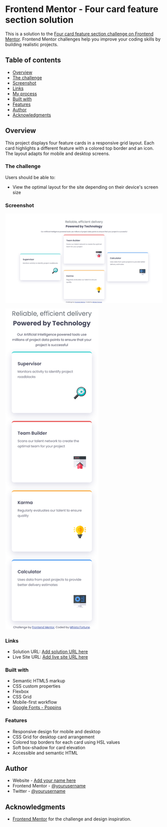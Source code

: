 # Frontend Mentor - Four card feature section solution

This is a solution to the [Four card feature section challenge on Frontend Mentor](https://www.frontendmentor.io/challenges/four-card-feature-section-weK1eFYK). Frontend Mentor challenges help you improve your coding skills by building realistic projects. 

## Table of contents

  - [Overview](#overview)
  - [The challenge](#the-challenge)
  - [Screenshot](#screenshot)
  - [Links](#links)
  - [My process](#my-process)
  - [Built with](#built-with)
  - [Features](#features)
  - [Author](#author)
  - [Acknowledgments](#acknowledgments)


## Overview

This project displays four feature cards in a responsive grid layout. Each card highlights a different feature with a colored top border and an icon. The layout adapts for mobile and desktop screens.

### The challenge

Users should be able to:

- View the optimal layout for the site depending on their device's screen size

### Screenshot

![Screenshot of the Desktop View](screenshots/desktop_view.png)

![Screenshot of the Mobile View](screenshots/mobile_view.png)


### Links

- Solution URL: [Add solution URL here](https://github.com/Mhista-Fortune/Four-Card-Feature-Project/tree/main/four-card-feature-section-master)
- Live Site URL: [Add live site URL here](https://four-card-feature-project-kappa.vercel.app/)


### Built with

- Semantic HTML5 markup
- CSS custom properties
- Flexbox
- CSS Grid
- Mobile-first workflow
- [Google Fonts - Poppins](https://fonts.google.com/specimen/Poppins)


### Features

- Responsive design for mobile and desktop
- CSS Grid for desktop card arrangement
- Colored top borders for each card using HSL values
- Soft box-shadow for card elevation
- Accessible and semantic HTML


## Author

- Website - [Add your name here](https://www.your-site.com)
- Frontend Mentor - [@yourusername](https://www.frontendmentor.io/profile/yourusername)
- Twitter - [@yourusername](https://www.twitter.com/yourusername)

## Acknowledgments

- [Frontend Mentor](https://www.frontendmentor.io) for the challenge and design inspiration.